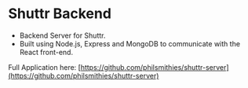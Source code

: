 # Shuttr Backend

- Backend Server for Shuttr.
- Built using Node.js, Express and MongoDB to communicate with the React front-end.

Full Application here: [https://github.com/philsmithies/shuttr-server](https://github.com/philsmithies/shuttr-server)
